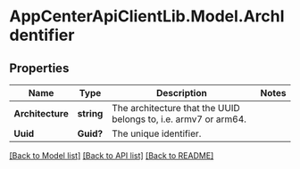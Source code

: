 # AppCenterApiClientLib.Model.ArchIdentifier
## Properties

Name | Type | Description | Notes
------------ | ------------- | ------------- | -------------
**Architecture** | **string** | The architecture that the UUID belongs to, i.e. armv7 or arm64. | 
**Uuid** | **Guid?** | The unique identifier. | 

[[Back to Model list]](../README.md#documentation-for-models) [[Back to API list]](../README.md#documentation-for-api-endpoints) [[Back to README]](../README.md)

